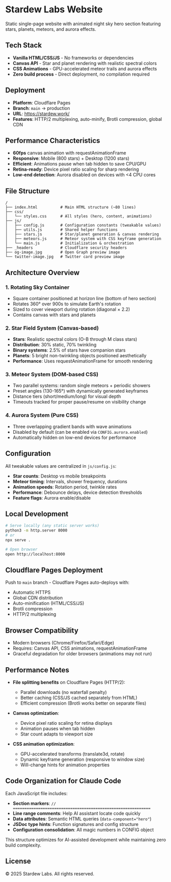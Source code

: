 # Stardew Labs Website

Static single-page website with animated night sky hero section featuring stars, planets, meteors, and aurora effects.

## Tech Stack

- **Vanilla HTML/CSS/JS** - No frameworks or dependencies
- **Canvas API** - Star and planet rendering with realistic spectral colors
- **CSS Animations** - GPU-accelerated meteor trails and aurora effects
- **Zero build process** - Direct deployment, no compilation required

## Deployment

- **Platform**: Cloudflare Pages
- **Branch**: `main` → production
- **URL**: https://stardew.work/
- **Features**: HTTP/2 multiplexing, auto-minify, Brotli compression, global CDN

## Performance Characteristics

- **60fps** canvas animation with requestAnimationFrame
- **Responsive**: Mobile (800 stars) + Desktop (1200 stars)
- **Efficient**: Animations pause when tab hidden to save CPU/GPU
- **Retina-ready**: Device pixel ratio scaling for sharp rendering
- **Low-end detection**: Aurora disabled on devices with <4 CPU cores

## File Structure

```
/
├── index.html          # Main HTML structure (~80 lines)
├── css/
│   └── styles.css      # All styles (hero, content, animations)
├── js/
│   ├── config.js       # Configuration constants (tweakable values)
│   ├── utils.js        # Shared helper functions
│   ├── stars.js        # Star/planet generation & canvas rendering
│   ├── meteors.js      # Meteor system with CSS keyframe generation
│   └── main.js         # Initialization & orchestration
├── _headers            # Cloudflare security headers
├── og-image.jpg        # Open Graph preview image
└── twitter-image.jpg   # Twitter card preview image
```

## Architecture Overview

### 1. Rotating Sky Container

- Square container positioned at horizon line (bottom of hero section)
- Rotates 360° over 900s to simulate Earth's rotation
- Sized to cover viewport during rotation (diagonal × 2.2)
- Contains canvas with stars and planets

### 2. Star Field System (Canvas-based)

- **Stars**: Realistic spectral colors (O-B through M class stars)
- **Distribution**: 30% static, 70% twinkling
- **Binary systems**: 2.5% of stars have companion stars
- **Planets**: 5 bright non-twinkling objects positioned aesthetically
- **Performance**: Uses requestAnimationFrame for smooth rendering

### 3. Meteor System (DOM-based CSS)

- Two parallel systems: random single meteors + periodic showers
- Preset angles (130-165°) with dynamically generated keyframes
- Distance tiers (short/medium/long) for visual depth
- Timeouts tracked for proper pause/resume on visibility change

### 4. Aurora System (Pure CSS)

- Three overlapping gradient bands with wave animations
- Disabled by default (can be enabled via `CONFIG.aurora.enabled`)
- Automatically hidden on low-end devices for performance

## Configuration

All tweakable values are centralized in `js/config.js`:

- **Star counts**: Desktop vs mobile breakpoints
- **Meteor timing**: Intervals, shower frequency, durations
- **Animation speeds**: Rotation period, twinkle rates
- **Performance**: Debounce delays, device detection thresholds
- **Feature flags**: Aurora enable/disable

## Local Development

```bash
# Serve locally (any static server works)
python3 -m http.server 8000
# or
npx serve .

# Open browser
open http://localhost:8000
```

## Cloudflare Pages Deployment

Push to `main` branch - Cloudflare Pages auto-deploys with:

- Automatic HTTPS
- Global CDN distribution
- Auto-minification (HTML/CSS/JS)
- Brotli compression
- HTTP/2 multiplexing

## Browser Compatibility

- Modern browsers (Chrome/Firefox/Safari/Edge)
- Requires: Canvas API, CSS animations, requestAnimationFrame
- Graceful degradation for older browsers (animations may not run)

## Performance Notes

- **File splitting benefits** on Cloudflare Pages (HTTP/2):
  - Parallel downloads (no waterfall penalty)
  - Better caching (CSS/JS cached separately from HTML)
  - Efficient compression (Brotli works better on separate files)

- **Canvas optimization**:
  - Device pixel ratio scaling for retina displays
  - Animation pauses when tab hidden
  - Star count adapts to viewport size

- **CSS animation optimization**:
  - GPU-accelerated transforms (translate3d, rotate)
  - Dynamic keyframe generation (responsive to window size)
  - Will-change hints for animation properties

## Code Organization for Claude Code

Each JavaScript file includes:

- **Section markers**: `// ============================================================`
- **Line range comments**: Help AI assistant locate code quickly
- **Data attributes**: Semantic HTML queries (`data-component="hero"`)
- **JSDoc type hints**: Function signatures and config structure
- **Configuration consolidation**: All magic numbers in CONFIG object

This structure optimizes for AI-assisted development while maintaining zero build complexity.

## License

© 2025 Stardew Labs. All rights reserved.
